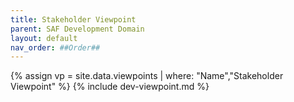 ```yaml
---
title: Stakeholder Viewpoint
parent: SAF Development Domain
layout: default
nav_order: ##Order##
---
```

{% assign vp = site.data.viewpoints | where: "Name","Stakeholder Viewpoint" %}
{% include dev-viewpoint.md %}